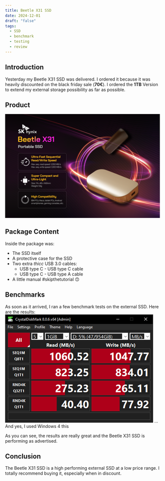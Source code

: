 ```yaml
---
title: Beetle X31 SSD
date: 2024-12-01
draft: "false"
tags:
  - SSD
  - benchmark
  - testing
  - review
---
```

## Introduction
Yesterday my Beetle X31 SSD was delivered. I ordered it because it was heavily discounted on the black friday sale (**70€**). I ordered the **1TB** Version to extend my external storage possibility as far as possible.
## Product
![Beetle X31 SSD](beetle.png)
## Package Content
Inside the package was:
- The SSD itself
- A protective case for the SSD
- Two extra _thicc_ USB 3.0 cables:
	- USB type C - USB type C cable
	- USB type C - USB type A cable
- A little manual #skipthetutorial 🙃
## Benchmarks
As soon as it arrived, I ran a few benchmark tests on the external SSD. Here are the results:
![benchmark results](benchmark.png)
... And yes, I used Windows 4 this

As you can see, the results are really great and the Beetle X31 SSD is performing as advertised.
## Conclusion
The Beetle X31 SSD is a high performing external SSD at a low price range. I totally recommend buying it, especially when in discount. 